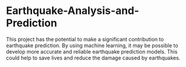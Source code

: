 # Earthquake-Analysis-and-Prediction
This project has the potential to make a significant contribution to earthquake prediction. By using machine learning, it may be possible to develop more accurate and reliable earthquake prediction models. This could help to save lives and reduce the damage caused by earthquakes.
